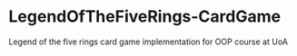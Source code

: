 # LegendOfTheFiveRings-CardGame
Legend of the five rings card game implementation for OOP course at UoA

